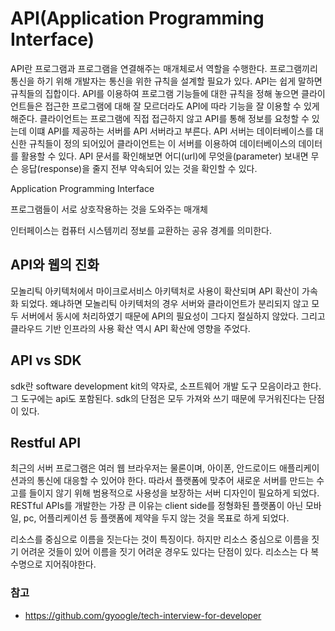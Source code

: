 # API(Application Programming Interface)

API란 프로그램과 프로그램을 연결해주는 매개체로서 역할을 수행한다. 프로그램끼리 통신을 하기 위해 개발자는 통신을 위한 규칙을 설계할 필요가 있다. API는 쉽게 말하면 규칙들의 집합이다. API를 이용하여 프로그램 기능들에 대한 규칙을 정해 놓으면 클라이언트들은 접근한 프로그램에 대해 잘 모르더라도 API에 따라 기능을 잘 이용할 수 있게 해준다. 클라이언트는 프로그램에 직접 접근하지 않고 API를 통해 정보를 요청할 수 있는데 이떄 API를 제공하는 서버를 API 서버라고 부른다. API 서버는 데이터베이스를 대신한 규칙들이 정의 되어있어 클라이언트는 이 서버를 이용하여 데이터베이스의 데이터를 활용할 수 있다. API 문서를 확인해보면 어디(url)에 무엇을(parameter) 보내면 무슨 응답(response)을 줄지 전부 약속되어 있는 것을 확인할 수 있다.

Application Programming Interface

프로그램들이 서로 상호작용하는 것을 도와주는 매개체

인터페이스는 컴퓨터 시스템끼리 정보를 교환하는 공유 경계를 의미한다.

## API와 웹의 진화

모놀리틱 아키텍처에서 마이크로서비스 아키텍처로 사용이 확산되며 API 확산이 가속화 되었다. 왜냐하면 모놀리틱 아키텍처의 경우 서버와 클라이언트가 분리되지 않고 모두 서버에서 동시에 처리하였기 때문에 API의 필요성이 그다지 절실하지 않았다. 그리고 클라우드 기반 인프라의 사용 확산 역시 API 확산에 영향을 주었다.

## API vs SDK

sdk란 software development kit의 약자로, 소프트웨어 개발 도구 모음이라고 한다. 그 도구에는 api도 포함된다. sdk의 단점은 모두 가져와 쓰기 때문에 무거워진다는 단점이 있다.

## Restful API

최근의 서버 프로그램은 여러 웹 브라우저는 물론이며, 아이폰, 안드로이드 애플리케이션과의 통신에 대응할 수 있어야 한다. 따라서 플랫폼에 맞추어 새로운 서버를 만드는 수고를 들이지 않기 위해 범용적으로 사용성을 보장하는 서버 디자인이 필요하게 되었다. RESTful APIs를 개발한는 가장 큰 이유는 client side를 정형화된 플랫폼이 아닌 모바일, pc, 어플리케이션 등 플랫폼에 제약을 두지 않는 것을 목표로 하게 되었다.

리소스를 중심으로 이름을 짓는다는 것이 특징이다. 하지만 리소스 중심으로 이름을 짓기 어려운 것들이 있어 이름을 짓기 어려운 경우도 있다는 단점이 있다. 리소스는 다 복수명으로 지어줘야한다.

### 참고

- https://github.com/gyoogle/tech-interview-for-developer
